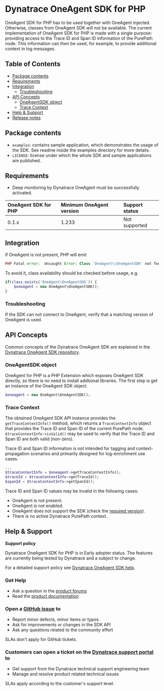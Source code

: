 # Dynatrace OneAgent SDK for PHP

OneAgent SDK for PHP has to be used together with OneAgent injected. Otherwise, classes from OneAgent SDK will not be available.
The current implementation of OneAgent SDK for PHP is made with a single purpose: providing access to the Trace ID and Span ID information of the PurePath node.
This information can then be used, for example, to provide additional context in log messages.

## Table of Contents

* [Package contents](#package-contents)
* [Requirements](#requirements)
* [Integration](#integration)
  * [Troubleshooting](#troubleshooting)
* [API Concepts](#api-concepts)
  * [OneAgentSDK object](#oneagentsdk-object)
  * [Trace Context](#trace-context)
* [Help & Support](#help--support)
* [Release notes](#release-notes)

## Package contents

* `examples`: contains sample application, which demonstrates the usage of the SDK. See readme inside the examples directory for more details.
* `LICENSE`: license under which the whole SDK and sample applications are published.

## Requirements

* Deep monitoring by Dynatrace OneAgent must be successfully activated.

|OneAgent SDK for PHP |Minimum OneAgent version |Support status |
|:--------------------|:------------------------|:--------------|
|0.1.x                |1.233                    |Not supported  |

## Integration
If OneAgent is not present, PHP will emit 
```php
PHP Fatal error:  Uncaught Error: Class 'OneAgent\\OneAgentSDK' not found
```
To avoid it, class availability should be checked before usage, e.g.
```php
if(class_exists('OneAgent\OneAgentSDK')) {
	$oneagent = new OneAgent\OneAgentSDK();
}
``` 

### Troubleshooting

If the SDK can not connect to OneAgent, verify that a matching version of OneAgent is used.

## API Concepts

Common concepts of the Dynatrace OneAgent SDK are explained in the [Dynatrace OneAgent SDK repository](https://github.com/Dynatrace/OneAgent-SDK).

### OneAgentSDK object

OneAgent for PHP is a PHP Extension which exposes OneAgent SDK directly, so there is no need to install addtional libraries. 
The first step is get an instance of the OneAgent SDK object.

```php
$oneagent = new OneAgent\OneAgentSDK();
```

### Trace Context

The obtained OneAgent SDK API instance provides the `getTraceContextInfo()` method, which returns a `TraceContextInfo` object that provides the Trace ID and Span ID of the current PurePath node. `$traceContextInfo->isValid()` may be used to verify that the Trace ID and Span ID are both valid (non-zero). 

Trace ID and Span ID information is not intended for tagging and context-propagation scenarios and primarily designed for log-enrichment use cases.

```php
...
$traceContextInfo = $oneagent->getTraceContextInfo();
$traceId = $traceContextInfo->getTraceId();
$spanId = $traceContextInfo->getSpanId();
```

Trace ID and Span ID values may be invalid in the following cases:
* OneAgent is not present.
* OneAgent is not enabled.
* OneAgent does not support the SDK (check the [required version](#requirements)).
* There is no active Dynatrace PurePath context.

## Help & Support

**Support policy**

Dynatrace OneAgent SDK for PHP is in Early adopter status. The features are currently being tested by Dynatrace and a subject to change.

For a detailed support policy see [Dynatrace OneAgent SDK help](https://github.com/Dynatrace/OneAgent-SDK#help).

### Get Help

* Ask a question in the [product forums](https://answers.dynatrace.com/spaces/482/view.html)
* Read the [product documentation](https://www.dynatrace.com/support/help/)

### Open a [GitHub issue](https://github.com/Dynatrace/OneAgent-SDK-for-PHP/issues) to

* Report minor defects, minor items or typos
* Ask for improvements or changes in the SDK API
* Ask any questions related to the community effort

SLAs don't apply for GitHub tickets.

### Customers can open a ticket on the [Dynatrace support portal](https://support.dynatrace.com/supportportal/) to

* Get support from the Dynatrace technical support engineering team
* Manage and resolve product related technical issues

SLAs apply according to the customer's support level.